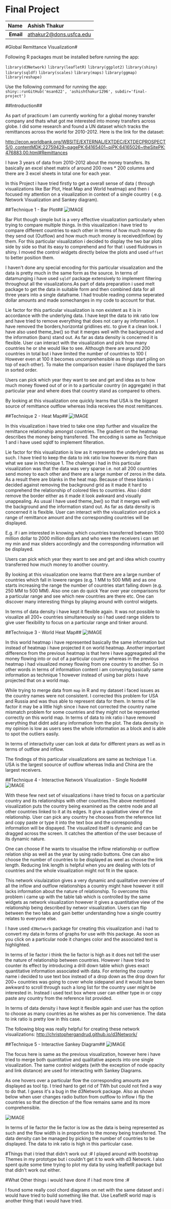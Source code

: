 Final Project
==============================

| **Name**  | Ashish Thakur  |
|----------:|:-------------|
| **Email** | athakur2@dons.usfca.edu |

#Global Remittance Visualization#

Following R packages must be installed before running the app:

`library(d3Network)`
`library(leafletR)`
`library(ggplot2)`
`library(shiny)`
`library(sqldf)`
`library(scales)`
`library(maps)`
`library(ggmap)`
`library(reshape)`

Use the following command for running the app:
 `shiny::runGitHub('msan622', 'ashishthakur1296', subdir='final-project')`

##Introduction##

As part of practicum I am currently working for a global money transfer company and thats what got me interested into money transfers across globe. I did some research and found a UN dataset which tracks the remittances across the world for 2010-2012. Here is the link for the dataset:
 
http://econ.worldbank.org/WBSITE/EXTERNAL/EXTDEC/EXTDECPROSPECTS/0,,contentMDK:22759429~pagePK:64165401~piPK:64165026~theSitePK:476883,00.html#Remittances

I have 3 years of data from 2010-2012 about the money transfers. Its basically an excel sheet matrix of around 200 rows * 200 columns and there are 3 excel sheets in total one for each year. 

In this Project i have tried firstly to get a overall sense of data ( through visualizations like Bar Plot, Heat Map and World heatmap) and then i focused my attention on a visualization in context of a single country ( e.g. Network Visualization and Sankey diagram).

##Technique 1 - Bar Plot##
![IMAGE](barplot.png)

Bar Plot though simple but is a very effective visualization particularly when trying to compare multiple things. In this visualization i have tried to compare different countries to each other in terms of how much money do they send out (Outflow) and how much much money is received(Inflow) by them. For this particular visualization i decided to display the two bar plots side by side so that its easy to comprehend and for that i used fluidrows in shiny. I moved the control widgets directly below the plots and used `offset` to better position them.

I haven't done any special encoding for this particular visualization and the data is pretty much in the same form as the source. In terms of datamunging i have used `sqldf` package extensively to implement filtering throughout all the visualizations.As part of data preparation i used melt package to get the data in suitable form and then combined data for all three years into a single dataframe. I had trouble reading comma seperated dollar amounts and made somechanges in my code to account for that.

Lie factor for this particular visualization is non existent as it is in accordance with the underlying data. I have kept the data to ink ratio low and have tried to remove everything that does not carry ay information. I have removed the borders,horizontal gridlines etc. to give it a clean look. I have also used theme_bw() so that it merges well with the background and the information (bars) stand out. As far as data density is concerned it is flexible. User can interact with the visualization and pick how many countries he or she would like to see. Although there are around 200 countries in total but i have limited the number of countries to 100 ( However even at 100 it becomes uncomprehensible as things start piling on top of each other). To make the comparison easier i have displayed the bars in sorted order.

Users can pick which year they want to see and get and idea as to how much money flowed out of or in to a particular country (in aggregate) in that particular year and where does that country stand as compared to others.

By looking at this visualization one quickly learns that USA is the biggest source of remittance outflow whereas India receives the most remittances.

##Technique 2 - Heat Map##
![IMAGE](heatmap.png)

In this visualization i have tried to take one step further and visualize the remittance relationship amongst countries. The gradient on the heatmap describes the money being transferred. The encoding is same as Technique 1 and i have used sqldf to implement filteration.

Lie factor for this visualization is low as it represents the underlying data as such. I have tried to keep the data to ink ratio low however its more than what we saw in technique 1. The chalenge i had in this particular visualization was that the data was very sparse i.e. not all 200 countries send money to each other and there are a large number of zeros in the data. As a result there are blanks in the heat map. Because of these blanks i decided against removing the background grid as it made it hard to comprehend the relationship of colored tiles to countries. Also i didnt remove the border either as it made it look awkward and visually unappealing. As usual I have used theme_bw() so that it merges well with the background and the information stand out. As far as data density is concerned it is flexible. User can interact with the visualization and pick a range of remittance amount and the corresponding countries will be displayed.

E.g. if i am interested in knowing which countries transferred between 1500 million dollar to 2000 million dollars and who were the receivers i can set my min and max sliders accordingly and the corresponding information will be displayed.

Users can pick which year they want to see and get and idea which country transferred how much money to another country.

By looking at this visualization one learns that there are a large number of countries which fall in lowere ranges (e.g. 1 MM to 500 MM) and as one starts increasing the range the number of countries start falling down (e.g. 250 MM to 500 MM). Also one can do quick Year over year comparisons for a particular range and see which new countries are there etc. One can discover many interesting things by playing around with control widgets.

In terms of data density i have kept it flexible again. It was not possible to visualize all 200+ countries simultaneously so i had used range sliders to give user flexibility to focus on a particular range and tinker around.

##Technique 3 - World Heat Map##
![IMAGE](world_heatmap.png)

In this world heatmap i have represented basically the same information but instead of heatmap i have projected it on world heatmap. Another important difference from the previous heatmap is that here i have aggreagated all the money flowing into or out of a particular country whereas in the previous heatmap i had visualized money flowing from one country to another. So in other words in terms of informatiion content i am conveying basically same information as technique 1 however instead of using bar plots i have projected that on a world map.

While trying to merge data from `map` in R and my dataset i faced issues as the country names were not consistent. I corrected this problem for USA and Russia and was thus able to represent data for them. In terms of lie factor it may be a little high since i have not corrected the country name mismatch problem for some countries and they might not be represented correctly on this world map. In terms of data to ink ratio i have removed everything that didnt add any information from the plot. The data density in my opinion is low as users sees the whole information as a block and is able to spot the outliers easily.

In terms of interactivity user can look at data for different years as well as in terms of outflow and inflow.

The findings of this particular visualizations are same as technique 1 i.e. USA is the largest soource of outflow whereas India and China are the largest receivers.

##Technique 4 - Interactive Network Visualization - Single Node##
![IMAGE](network_single_node.png)

With these few next set of visualizations i have tried to focus on a particular country and its relationships with other countries.The above mentioned visualization puts the country being examined as the centre node and all other countries linked to it at its edges. It give a qualitative view of the relationship. User can pick any country he chooses from the reference list and copy paste or type it into the text box and the corresponding information will be dispayed. The visualized itself is dynamic and can be dragged across the screen. It catches the attention of the user because of its dynamic nature.

One can choose if he wants to visualise the inflow relationship or outflow relation ship as well as the year by using radio buttons. One can also choose the number of countries to be displayed as weel as choose the link length. Reducing link length is helpful when you are dealing with lots of countries and the whole visualization might not fit in the space.

This network visulaization gives a very dynamic and qualitative overview of all the inflow and outflow relationships a country might have however it still lacks information about the nature of relationship. To overcome this problem i came up with the table tab which is controlled by the same widgets as network visualization however it gives a quantitative view of the relationship being described by networ visualization. Users can flip between the two tabs and gain better understanding how a single country relates to everyone else.

I have used `d3Network` package for creating this visualization and i had to convert my data in forms of graphs for use with this package. As soon as you click on a particular node it changes color and the associated text is highlighted.

In terms of lie factor i think the lie factor is high as it does not tell the user the nature of relationship between countries. However i have tried to counter its effect by introducing a drill down table which gives exact quantitative information associated with data. For entering the country name i decided to use text box instead of a drop down as the drop down for 200+ countries was going to cover whole sidepanel and it would have been awkward to scroll through such a long list for the country user might be interested in. Instead i used text box where user can either type in or copy paste any country from the reference list provided.

In terms of data density i have kept it flexible again and user has the option to choose as many countries as he wishes as per his convenience. The data to ink ratio is pretty low in this case.

The following blog was really helpful for creating these network visualizations:
http://christophergandrud.github.io/d3Network/


##Technique 5 - Interactive Sankey Diagram##
![IMAGE](Sankey_outflow.png)

The focus here is same as the previous visualization, however here i have tried to merge both quantitative and qualitative aspects into one single visualization. The same control widgets (with the exception of node opacity and link distance) are used for interacting with Sankey Diagrams.

As one hovers over a particular flow the corresponding amounts are displayed as tool tip. I tried hard to get rid of TWh but could not find a way to do that. I guess it's a bug in the d3Network package. Also as shown below when user changes radio button from outflow to inflow i flip the countries so that the direction of the flow remains same and its more comprehensible.

![IMAGE](Sankey_outflow.png)

In terms of lie factor the lie factor is low as the data is being represented as such and the flow width is in proportion to the money being transferred. The data density can be managed by picking the number of countries to be displayed. The data to ink ratio is high in this particular case.



#Things that i tried that didn't work out :#
I played around with bootstrap Themes in my prototype but i couldn't get it to work with d3 Network. I also spent quite some time trying to plot my data by using leafletR package but that didn't work out either.


#What Other things i would have done if i had more time :#

I found some really cool chord diagrams on net with the same dataset and i would have tried to build something like that.
Use LeafletR world map is another thing that i would have tried.